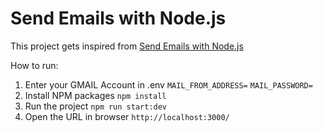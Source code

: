 # Send Emails with Node.js

This project gets inspired from [Send Emails with Node.js](https://www.mridul.tech/blogs/node-js-project-ideas-to-boost-your-portfolio#3_Send_Emails_with_Nodejs)

How to run:
1. Enter your GMAIL Account in .env
`MAIL_FROM_ADDRESS=`
`MAIL_PASSWORD=`
2. Install NPM packages
`npm install`
3. Run the project
`npm run start:dev`
4. Open the URL in browser
`http://localhost:3000/`
